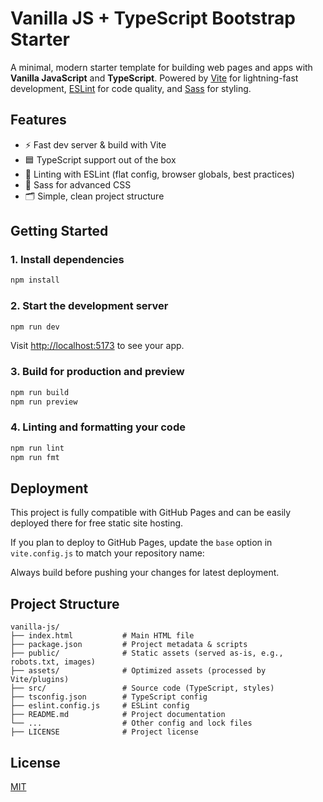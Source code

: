 # Vanilla JS + TypeScript Bootstrap Starter

A minimal, modern starter template for building web pages and apps with **Vanilla JavaScript** and **TypeScript**. Powered by [Vite](https://vitejs.dev/) for lightning-fast development, [ESLint](https://eslint.org/) for code quality, and [Sass](https://sass-lang.com/) for styling.


## Features
- ⚡️ Fast dev server & build with Vite
- 🟦 TypeScript support out of the box
- 🧹 Linting with ESLint (flat config, browser globals, best practices)
- 🎨 Sass for advanced CSS
- 🗂 Simple, clean project structure


## Getting Started

### 1. Install dependencies
```sh
npm install
```

### 2. Start the development server
```sh
npm run dev
```
Visit [http://localhost:5173](http://localhost:5173) to see your app.

### 3. Build for production and preview
```sh
npm run build
npm run preview
```

### 4. Linting and formatting your code
```sh
npm run lint
npm run fmt
```

## Deployment

This project is fully compatible with GitHub Pages and can be easily deployed there for free static site hosting.

If you plan to deploy to GitHub Pages, update the `base` option in `vite.config.js` to match your repository name:

Always build before pushing your changes for latest deployment.
## Project Structure

```
vanilla-js/
├── index.html           # Main HTML file
├── package.json         # Project metadata & scripts
├── public/              # Static assets (served as-is, e.g., robots.txt, images)
├── assets/              # Optimized assets (processed by Vite/plugins)
├── src/                 # Source code (TypeScript, styles)
├── tsconfig.json        # TypeScript config
├── eslint.config.js     # ESLint config
├── README.md            # Project documentation
└── ...                  # Other config and lock files
├── LICENSE              # Project license
```


## License
[MIT](./LICENSE)